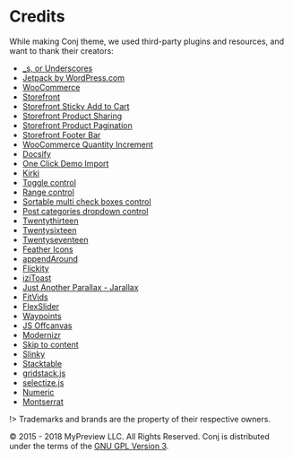 # Credits

While making Conj theme, we used third-party plugins and resources, and want to thank their creators:

* [_s, or Underscores](https://github.com/Automattic/_s)
* [Jetpack by WordPress.com](https://github.com/Automattic/jetpack)
* [WooCommerce](https://github.com/woocommerce/woocommerce)
* [Storefront](https://github.com/woocommerce/storefront)
* [Storefront Sticky Add to Cart](https://github.com/woocommerce/storefront-sticky-add-to-cart)
* [Storefront Product Sharing](https://github.com/woocommerce/storefront-product-sharing)
* [Storefront Product Pagination](https://github.com/woocommerce/storefront-product-pagination)
* [Storefront Footer Bar](https://wordpress.org/plugins/storefront-footer-bar)
* [WooCommerce Quantity Increment](https://github.com/woocommerce/WooCommerce-Quantity-Increment)
* [Docsify](https://github.com/QingWei-Li/docsify)
* [One Click Demo Import](https://github.com/proteusthemes/one-click-demo-import)
* [Kirki](https://github.com/reduxframework/kirki)
* [Toggle control](https://github.com/soderlind/class-customizer-toggle-control)
* [Range control](https://github.com/soderlind/class-customizer-range-value-control)
* [Sortable multi check boxes control](https://github.com/soderlind/class-customizer-toggle-control)
* [Post categories dropdown control](https://gist.github.com/anastis/57bb4a3205902295734611858b543390)
* [Twentythirteen](https://github.com/WordPress/WordPress/tree/master/wp-content/themes/twentythirteen)
* [Twentysixteen](https://github.com/WordPress/twentysixteen)
* [Twentyseventeen](https://github.com/WordPress/twentyseventeen)
* [Feather Icons](https://github.com/feathericons/feather)
* [appendAround](https://github.com/filamentgroup/AppendAround)
* [Flickity](https://github.com/metafizzy/flickity)
* [iziToast](https://github.com/dolce/iziToast)
* [Just Another Parallax - Jarallax](https://github.com/nk-o/jarallax)
* [FitVids](https://github.com/davatron5000/FitVids.js)
* [FlexSlider](https://github.com/woocommerce/FlexSlider)
* [Waypoints](https://github.com/imakewebthings/waypoints)
* [JS Offcanvas](https://github.com/vmitsaras/js-offcanvas)
* [Modernizr](https://github.com/Modernizr/Modernizr)
* [Skip to content](https://github.com/Automattic/_s/pull/136)
* [Slinky](https://github.com/alizahid/slinky)
* [Stacktable](https://github.com/johnpolacek/stacktable.js)
* [gridstack.js](https://github.com/gridstack/gridstack.js)
* [selectize.js](https://github.com/selectize/selectize.js)
* [Numeric](https://github.com/SamWM/jQuery-Plugins/tree/master/numeric)
* [Montserrat](https://fonts.google.com/specimen/Montserrat)

!> Trademarks and brands are the property of their respective owners.

© 2015 - 2018 MyPreview LLC. All Rights Reserved.
Conj is distributed under the terms of the [GNU GPL Version 3](conj-wordpress-theme-license.md).
